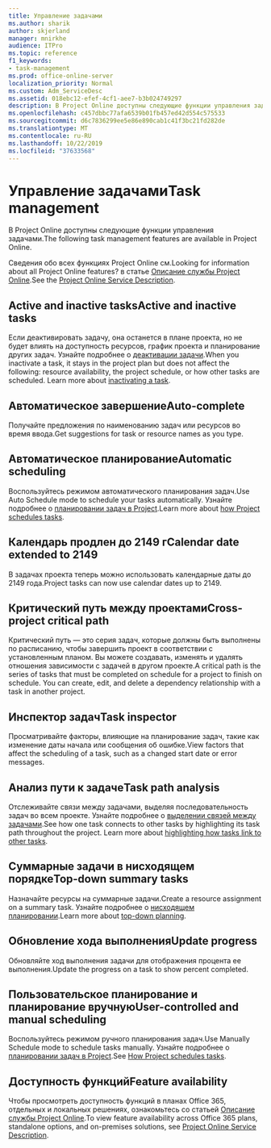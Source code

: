 ```yaml
---
title: Управление задачами
ms.author: sharik
author: skjerland
manager: mnirkhe
audience: ITPro
ms.topic: reference
f1_keywords:
- task-management
ms.prod: office-online-server
localization_priority: Normal
ms.custom: Adm_ServiceDesc
ms.assetid: 018ebc12-efef-4cf1-aee7-b3b024749297
description: В Project Online доступны следующие функции управления задачами.
ms.openlocfilehash: c457dbbc77afa6539b01fb457ed42d554c575533
ms.sourcegitcommit: d6c7836299ee5e86e890cab1c41f3bc21fd282de
ms.translationtype: MT
ms.contentlocale: ru-RU
ms.lasthandoff: 10/22/2019
ms.locfileid: "37633568"
---
```

# <a name="task-management"></a><span data-ttu-id="367a7-103">Управление задачами</span><span class="sxs-lookup"><span data-stu-id="367a7-103">Task management</span></span>

<span data-ttu-id="367a7-104">В Project Online доступны следующие функции управления задачами.</span><span class="sxs-lookup"><span data-stu-id="367a7-104">The following task management features are available in Project Online.</span></span>
  
<span data-ttu-id="367a7-105">Сведения обо всех функциях Project Online см.</span><span class="sxs-lookup"><span data-stu-id="367a7-105">Looking for information about all Project Online features?</span></span> <span data-ttu-id="367a7-106">в статье [Описание службы Project Online](project-online-service-description.md).</span><span class="sxs-lookup"><span data-stu-id="367a7-106">See the [Project Online Service Description](project-online-service-description.md).</span></span>
  
## <a name="active-and-inactive-tasks"></a><span data-ttu-id="367a7-107">Active and inactive tasks</span><span class="sxs-lookup"><span data-stu-id="367a7-107">Active and inactive tasks</span></span>

<span data-ttu-id="367a7-p102">Если деактивировать задачу, она останется в плане проекта, но не будет влиять на доступность ресурсов, график проекта и планирование других задач. Узнайте подробнее о [деактивации задачи](https://go.microsoft.com/fwlink/p/?LinkId=271335).</span><span class="sxs-lookup"><span data-stu-id="367a7-p102">When you inactivate a task, it stays in the project plan but does not affect the following: resource availability, the project schedule, or how other tasks are scheduled. Learn more about [inactivating a task](https://go.microsoft.com/fwlink/p/?LinkId=271335).</span></span>
  
## <a name="auto-complete"></a><span data-ttu-id="367a7-110">Автоматическое завершение</span><span class="sxs-lookup"><span data-stu-id="367a7-110">Auto-complete</span></span>

<span data-ttu-id="367a7-111">Получайте предложения по наименованию задач или ресурсов во время ввода.</span><span class="sxs-lookup"><span data-stu-id="367a7-111">Get suggestions for task or resource names as you type.</span></span> 
  
## <a name="automatic-scheduling"></a><span data-ttu-id="367a7-112">Автоматическое планирование</span><span class="sxs-lookup"><span data-stu-id="367a7-112">Automatic scheduling</span></span>

<span data-ttu-id="367a7-113">Воспользуйтесь режимом автоматического планирования задач.</span><span class="sxs-lookup"><span data-stu-id="367a7-113">Use Auto Schedule mode to schedule your tasks automatically.</span></span> <span data-ttu-id="367a7-114">Узнайте подробнее о [планировании задач в Project](https://go.microsoft.com/fwlink/p/?LinkId=271331).</span><span class="sxs-lookup"><span data-stu-id="367a7-114">Learn more about [how Project schedules tasks](https://go.microsoft.com/fwlink/p/?LinkId=271331).</span></span> 
  
## <a name="calendar-date-extended-to-2149"></a><span data-ttu-id="367a7-115">Календарь продлен до 2149 г</span><span class="sxs-lookup"><span data-stu-id="367a7-115">Calendar date extended to 2149</span></span>

<span data-ttu-id="367a7-116">В задачах проекта теперь можно использовать календарные даты до 2149 года.</span><span class="sxs-lookup"><span data-stu-id="367a7-116">Project tasks can now use calendar dates up to 2149.</span></span> 
  
## <a name="cross-project-critical-path"></a><span data-ttu-id="367a7-117">Критический путь между проектами</span><span class="sxs-lookup"><span data-stu-id="367a7-117">Cross-project critical path</span></span>

<span data-ttu-id="367a7-p104">Критический путь — это серия задач, которые должны быть выполнены по расписанию, чтобы завершить проект в соответствии с установленным планом. Вы можете создавать, изменять и удалять отношения зависимости с задачей в другом проекте.</span><span class="sxs-lookup"><span data-stu-id="367a7-p104">A critical path is the series of tasks that must be completed on schedule for a project to finish on schedule. You can create, edit, and delete a dependency relationship with a task in another project.</span></span> 
  
## <a name="task-inspector"></a><span data-ttu-id="367a7-120">Инспектор задач</span><span class="sxs-lookup"><span data-stu-id="367a7-120">Task inspector</span></span>

<span data-ttu-id="367a7-121">Просматривайте факторы, влияющие на планирование задач, такие как изменение даты начала или сообщения об ошибке.</span><span class="sxs-lookup"><span data-stu-id="367a7-121">View factors that affect the scheduling of a task, such as a changed start date or error messages.</span></span>
  
## <a name="task-path-analysis"></a><span data-ttu-id="367a7-122">Анализ пути к задаче</span><span class="sxs-lookup"><span data-stu-id="367a7-122">Task path analysis</span></span>

<span data-ttu-id="367a7-p105">Отслеживайте связи между задачами, выделяя последовательность задач во всем проекте. Узнайте подробнее о [выделении связей между задачами](https://go.microsoft.com/fwlink/p/?LinkId=271345).</span><span class="sxs-lookup"><span data-stu-id="367a7-p105">See how one task connects to other tasks by highlighting its task path throughout the project. Learn more about [highlighting how tasks link to other tasks](https://go.microsoft.com/fwlink/p/?LinkId=271345).</span></span>
  
## <a name="top-down-summary-tasks"></a><span data-ttu-id="367a7-125">Суммарные задачи в нисходящем порядке</span><span class="sxs-lookup"><span data-stu-id="367a7-125">Top-down summary tasks</span></span>

<span data-ttu-id="367a7-126">Назначайте ресурсы на суммарные задачи.</span><span class="sxs-lookup"><span data-stu-id="367a7-126">Create a resource assignment on a summary task.</span></span> <span data-ttu-id="367a7-127">Узнайте подробнее о [нисходящем планировании](https://go.microsoft.com/fwlink/p/?LinkId=271333).</span><span class="sxs-lookup"><span data-stu-id="367a7-127">Learn more about [top-down planning](https://go.microsoft.com/fwlink/p/?LinkId=271333).</span></span>
  
## <a name="update-progress"></a><span data-ttu-id="367a7-128">Обновление хода выполнения</span><span class="sxs-lookup"><span data-stu-id="367a7-128">Update progress</span></span>

<span data-ttu-id="367a7-129">Обновляйте ход выполнения задачи для отображения процента ее выполнения.</span><span class="sxs-lookup"><span data-stu-id="367a7-129">Update the progress on a task to show percent completed.</span></span>
  
## <a name="user-controlled-and-manual-scheduling"></a><span data-ttu-id="367a7-130">Пользовательское планирование и планирование вручную</span><span class="sxs-lookup"><span data-stu-id="367a7-130">User-controlled and manual scheduling</span></span>

<span data-ttu-id="367a7-131">Воспользуйтесь режимом ручного планирования задач.</span><span class="sxs-lookup"><span data-stu-id="367a7-131">Use Manually Schedule mode to schedule tasks manually.</span></span> <span data-ttu-id="367a7-132">Узнайте подробнее о [планировании задач в Project](https://go.microsoft.com/fwlink/p/?LinkId=271331).</span><span class="sxs-lookup"><span data-stu-id="367a7-132">See [How Project schedules tasks](https://go.microsoft.com/fwlink/p/?LinkId=271331).</span></span>
  
## <a name="feature-availability"></a><span data-ttu-id="367a7-133">Доступность функций</span><span class="sxs-lookup"><span data-stu-id="367a7-133">Feature availability</span></span>

<span data-ttu-id="367a7-134">Чтобы просмотреть доступность функций в планах Office 365, отдельных и локальных решениях, ознакомьтесь со статьей [Описание службы Project Online](project-online-service-description.md).</span><span class="sxs-lookup"><span data-stu-id="367a7-134">To view feature availability across Office 365 plans, standalone options, and on-premises solutions, see [Project Online Service Description](project-online-service-description.md).</span></span>
  